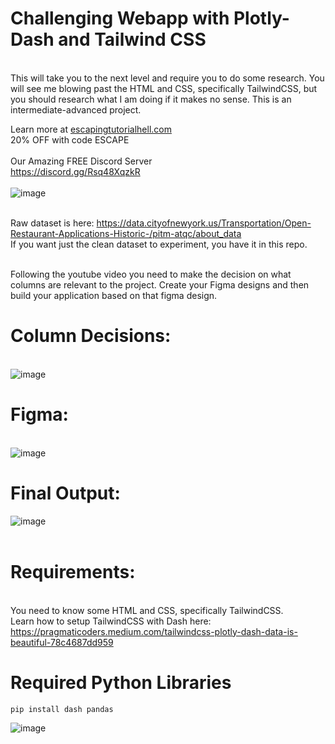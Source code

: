 # Challenging Webapp with Plotly-Dash and Tailwind CSS
<br>This will take you to the next level and require you to do some research. You will see me blowing past the HTML and CSS, specifically TailwindCSS, but you should research what I am doing if it makes no sense. This is an intermediate-advanced project.


Learn more at [escapingtutorialhell.com](https://escapingtutorialhell.com/)
<br>20% OFF with code ESCAPE
<br>
<br>Our Amazing FREE Discord Server
<br>https://discord.gg/Rsq48XqzkR
<br>
<br>![image](https://github.com/eugeniosp3/restaurantCRMApp/assets/64187887/2879dd88-de45-4ca2-acad-6a95b5cdb4ca)


<br>Raw dataset is here: https://data.cityofnewyork.us/Transportation/Open-Restaurant-Applications-Historic-/pitm-atqc/about_data
<br>If you want just the clean dataset to experiment, you have it in this repo.

<br>Following the youtube video you need to make the decision on what columns are relevant to the project. Create your Figma designs and then build your application based on that figma design.
# Column Decisions:
<br>![image](https://github.com/eugeniosp3/restaurantCRMApp/assets/64187887/fb4a5ed5-e1b5-444a-8222-4002405081c9)
<br>
# Figma: 
<br>![image](https://github.com/eugeniosp3/restaurantCRMApp/assets/64187887/13f684b3-84c5-4f83-ad19-86dc2ad6132c)
<br>
# Final Output:
![image](https://github.com/eugeniosp3/restaurantCRMApp/assets/64187887/a4b7cee4-c81d-43c4-8bf6-78f8ea7c514c)
<br>
<br>
# Requirements:
<br>You need to know some HTML and CSS, specifically TailwindCSS. 
<br>Learn how to setup TailwindCSS with Dash here: 
https://pragmaticoders.medium.com/tailwindcss-plotly-dash-data-is-beautiful-78c4687dd959

# Required Python Libraries
`pip install dash pandas`

![image](https://github.com/eugeniosp3/restaurantCRMApp/assets/64187887/0bcc97a0-62cd-4e68-ac22-6595d17847de)
